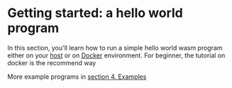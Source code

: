 # Getting started: a hello world program

In this section, you'll learn how to run a simple hello world wasm program either on your [host](./on-host.md) or on [Docker](./on-docker.md) environment. For beginner, the tutorial on docker is the recommend way 

More example programs in [section 4. Examples](../../features/demo_examples/README.md)
